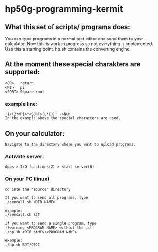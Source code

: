 # hp50g-programming-kermit

## What this set of scripts/ programs does:
You can type programs in a normal text editor and send them to your calculator. Now this is work in progress so not everything is implemented. 
Use this a starting point. hp.sh contains the converting engine.

## At the moment these special charakters are supported:
    <CR>   return
    <PI>   pi
    <SQRT> Square root

### example line:
    '1/(2*<PI>*<SQRT>(L*C))' ->NUM
    In the example above the special characters are used.

## On your calculator:
    Navigate to the directory where you want to upload programs.

### Activate server:
    Apps > I/O functions(2) > start server(6)

### On your PC (linux)
    cd into the "source" directory

    If you want to send all programs, type
    ./sendall.sh <DIR NAME>

    example:
    ./sendall.sh BJT

    If you want to send a single program, type
    !!warning <PROGRAM NAME> without the .s!!
    ./hp.sh <DIR NAME>/<PROGRAM NAME>  

    example:
    ./hp.sh BJT/CECC

